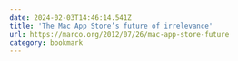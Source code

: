 ```yaml
---
date: 2024-02-03T14:46:14.541Z
title: 'The Mac App Store’s future of irrelevance'
url: https://marco.org/2012/07/26/mac-app-store-future
category: bookmark
---
```

